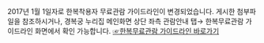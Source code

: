 2017년 1월 1일자로 한복착용자 무료관람 가이드라인이 변경되었습니다. 게시한 첨부파일을 참조하시거나, 경복궁 누리집 메인화면 상단 좌측 관람안내 탭→ 한복무료관람 가이드라인 화면에서 확인 가능합니다. [☞한복무료관람 가이드라인 바로가기](http://www.royalpalace.go.kr:8080/content/guide/guide01_tab07.asp)
